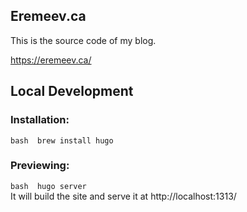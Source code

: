## Eremeev.ca

This is the source code of my blog. 

https://eremeev.ca/


## Local Development

### Installation:
`bash 
brew install hugo
`
### Previewing:
`bash 
hugo server
`  
It will build the site and serve it at http://localhost:1313/ 
